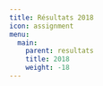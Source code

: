 ```yaml
---
title: Résultats 2018
icon: assignment
menu:
  main:
    parent: resultats
    title: 2018
    weight: -18
---
```


